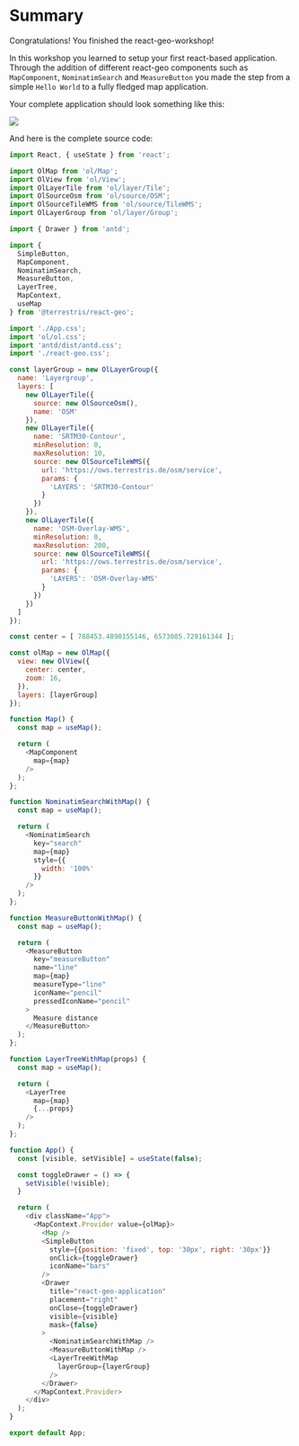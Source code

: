 # Summary

Congratulations! You finished the react-geo-workshop!

In this workshop you learned to setup your first react-based application. Through the addition of different react-geo components such as `MapComponent`, `NominatimSearch` and `MeasureButton` you made the step from a simple `Hello World` to a fully fledged map application.

Your complete application should look something like this:

[![](../screenshots/summary.png)](../screenshots/summary.png)

And here is the complete source code:

```javascript
import React, { useState } from 'react';

import OlMap from 'ol/Map';
import OlView from 'ol/View';
import OlLayerTile from 'ol/layer/Tile';
import OlSourceOsm from 'ol/source/OSM';
import OlSourceTileWMS from 'ol/source/TileWMS';
import OlLayerGroup from 'ol/layer/Group';

import { Drawer } from 'antd';

import {
  SimpleButton,
  MapComponent,
  NominatimSearch,
  MeasureButton,
  LayerTree,
  MapContext,
  useMap
} from '@terrestris/react-geo';

import './App.css';
import 'ol/ol.css';
import 'antd/dist/antd.css';
import './react-geo.css';

const layerGroup = new OlLayerGroup({
  name: 'Layergroup',
  layers: [
    new OlLayerTile({
      source: new OlSourceOsm(),
      name: 'OSM'
    }),
    new OlLayerTile({
      name: 'SRTM30-Contour',
      minResolution: 0,
      maxResolution: 10,
      source: new OlSourceTileWMS({
        url: 'https://ows.terrestris.de/osm/service',
        params: {
          'LAYERS': 'SRTM30-Contour'
        }
      })
    }),
    new OlLayerTile({
      name: 'OSM-Overlay-WMS',
      minResolution: 0,
      maxResolution: 200,
      source: new OlSourceTileWMS({
        url: 'https://ows.terrestris.de/osm/service',
        params: {
          'LAYERS': 'OSM-Overlay-WMS'
        }
      })
    })
  ]
});

const center = [ 788453.4890155146, 6573085.729161344 ];

const olMap = new OlMap({
  view: new OlView({
    center: center,
    zoom: 16,
  }),
  layers: [layerGroup]
});

function Map() {
  const map = useMap();

  return (
    <MapComponent
      map={map}
    />
  );
};

function NominatimSearchWithMap() {
  const map = useMap();

  return (
    <NominatimSearch
      key="search"
      map={map}
      style={{
        width: '100%'
      }}
    />
  );
};

function MeasureButtonWithMap() {
  const map = useMap();

  return (
    <MeasureButton
      key="measureButton"
      name="line"
      map={map}
      measureType="line"
      iconName="pencil"
      pressedIconName="pencil"
    >
      Measure distance
    </MeasureButton>
  );
};

function LayerTreeWithMap(props) {
  const map = useMap();

  return (
    <LayerTree
      map={map}
      {...props}
    />
  );
};

function App() {
  const [visible, setVisible] = useState(false);

  const toggleDrawer = () => {
    setVisible(!visible);
  }

  return (
    <div className="App">
      <MapContext.Provider value={olMap}>
        <Map />
        <SimpleButton
          style={{position: 'fixed', top: '30px', right: '30px'}}
          onClick={toggleDrawer}
          iconName="bars"
        />
        <Drawer
          title="react-geo-application"
          placement="right"
          onClose={toggleDrawer}
          visible={visible}
          mask={false}
        >
          <NominatimSearchWithMap />
          <MeasureButtonWithMap />
          <LayerTreeWithMap
            layerGroup={layerGroup}
          />
        </Drawer>
      </MapContext.Provider>
    </div>
  );
}

export default App;
```
